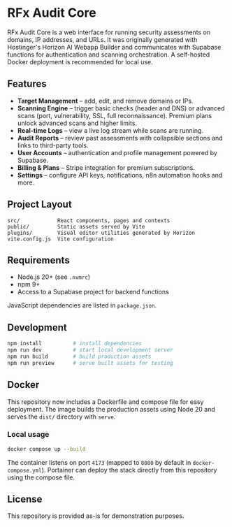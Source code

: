 # RFx Audit Core

RFx Audit Core is a web interface for running security assessments on domains, IP addresses, and URLs. It was originally generated with Hostinger's Horizon AI Webapp Builder and communicates with Supabase functions for authentication and scanning orchestration. A self-hosted Docker deployment is recommended for local use.

## Features

- **Target Management** – add, edit, and remove domains or IPs.
- **Scanning Engine** – trigger basic checks (header and DNS) or advanced scans (port, vulnerability, SSL, full reconnaissance). Premium plans unlock advanced scans and higher limits.
- **Real-time Logs** – view a live log stream while scans are running.
- **Audit Reports** – review past assessments with collapsible sections and links to third-party tools.
- **User Accounts** – authentication and profile management powered by Supabase.
- **Billing & Plans** – Stripe integration for premium subscriptions.
- **Settings** – configure API keys, notifications, n8n automation hooks and more.

## Project Layout

```
src/            React components, pages and contexts
public/         Static assets served by Vite
plugins/        Visual editor utilities generated by Horizon
vite.config.js  Vite configuration
```

## Requirements

- Node.js 20+ (see `.nvmrc`)
- npm 9+
- Access to a Supabase project for backend functions

JavaScript dependencies are listed in `package.json`.

## Development

```bash
npm install          # install dependencies
npm run dev          # start local development server
npm run build        # build production assets
npm run preview      # serve built assets for testing
```

## Docker

This repository now includes a Dockerfile and compose file for easy deployment. The image builds the production assets using Node 20 and serves the `dist/` directory with `serve`.

### Local usage

```bash
docker compose up --build
```

The container listens on port `4173` (mapped to `8080` by default in `docker-compose.yml`). Portainer can deploy the stack directly from this repository using the compose file.

## License

This repository is provided as-is for demonstration purposes.
